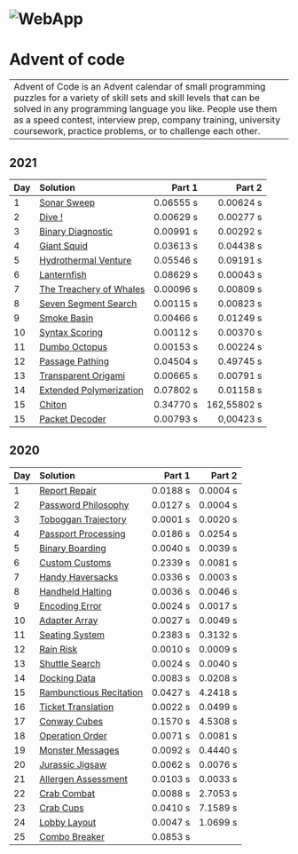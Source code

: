 # ![WebApp](http://upload.groupe-pixeo.com/x/chrome_DajfvO5lxo.png)
# Advent of code
<table>
<tr>
<td>
 Advent of Code is an Advent calendar of small programming puzzles for a variety of skill sets and skill levels that can be solved in any programming language you like. People use them as a speed contest, interview prep, company training, university coursework, practice problems, or to challenge each other.
</td>
</tr>
</table>

## 2021


| Day | Solution                   | Part 1     | Part 2     |
| :-- | :--------------------------| ---------: | ---------: |
| 1   | [Sonar Sweep](Advent-of-code/2021/Day01.cs)    | 0.06555 s | 0.00624 s |
| 2   | [Dive !](Advent-of-code/2021/Day02.cs)    | 0.00629 s | 0.00277 s |
| 3   | [Binary Diagnostic](Advent-of-code/2021/Day03.cs)    | 0.00991 s | 0.00292 s |
| 4   | [Giant Squid](Advent-of-code/2021/Day04.cs)    | 0.03613 s | 0.04438 s |
| 5   | [Hydrothermal Venture](Advent-of-code/2021/Day05.cs)    | 0.05546 s | 0.09191 s |
| 6   | [Lanternfish](Advent-of-code/2021/Day06.cs)    | 0.08629 s | 0.00043 s |
| 7   | [The Treachery of Whales](Advent-of-code/2021/Day07.cs)    | 0.00096 s | 0.00809 s |
| 8   | [Seven Segment Search](Advent-of-code/2021/Day08.cs)    | 0.00115 s | 0.00823 s |
| 9   | [Smoke Basin](Advent-of-code/2021/Day09.cs)    | 0.00466 s | 0.01249 s |
| 10   | [Syntax Scoring](Advent-of-code/2021/Day10.cs)    | 0.00112 s | 0.00370 s |
| 11   | [Dumbo Octopus](Advent-of-code/2021/Day11.cs)    | 0.00153 s | 0.00224 s |
| 12   | [Passage Pathing](Advent-of-code/2021/Day12.cs)    | 0.04504 s | 0.49745 s |
| 13   | [Transparent Origami](Advent-of-code/2021/Day13.cs)    | 0.00665 s | 0.00791 s |
| 14   | [Extended Polymerization](Advent-of-code/2021/Day14.cs)    | 0.07802 s | 0.01158 s |
| 15   | [Chiton](Advent-of-code/2021/Day15.cs)    | 0.34770 s | 162,55802 s |
| 15   | [Packet Decoder](Advent-of-code/2021/Day16.cs)    | 0.00793 s | 0,00423 s |

## 2020

| Day | Solution                   | Part 1     | Part 2     |
| :-- | :--------------------------| ---------: | ---------: |
| 1   | [Report Repair](Advent-of-code/2020/Day01.cs)    | 0.0188 s | 0.0004 s |
| 2   | [Password Philosophy](Advent-of-code/2020/Day02.cs)    | 0.0127 s | 0.0004 s |
| 3   | [Toboggan Trajectory](Advent-of-code/2020/Day03.cs)    | 0.0001 s | 0.0020 s |
| 4   | [Passport Processing](Advent-of-code/2020/Day04.cs)    | 0.0186 s | 0.0254 s |
| 5   | [Binary Boarding](Advent-of-code/2020/Day05.cs)    | 0.0040 s | 0.0039 s |
| 6   | [Custom Customs](Advent-of-code/2020/Day06.cs)    | 0.2339 s | 0.0081 s |
| 7   | [Handy Haversacks](Advent-of-code/2020/Day07.cs)    | 0.0336 s | 0.0003 s |
| 8   | [Handheld Halting](Advent-of-code/2020/Day08.cs)    | 0.0036 s | 0.0046 s |
| 9   | [Encoding Error](Advent-of-code/2020/Day09.cs)    | 0.0024 s | 0.0017 s |
| 10   | [Adapter Array](Advent-of-code/2020/Day10.cs)    | 0.0027 s | 0.0049 s |
| 11   | [Seating System](Advent-of-code/2020/Day11.cs)    | 0.2383 s | 0.3132 s |
| 12   | [Rain Risk](Advent-of-code/2020/Day12.cs)    | 0.0010 s | 0.0009 s |
| 13   | [Shuttle Search](Advent-of-code/2020/Day13.cs)    | 0.0024 s | 0.0040 s |
| 14   | [Docking Data](Advent-of-code/2020/Day13.cs)    | 0.0083 s | 0.0208 s |
| 15   | [Rambunctious Recitation](Advent-of-code/2020/Day13.cs)    | 0.0427 s | 4.2418 s |
| 16   | [Ticket Translation](Advent-of-code/2020/Day13.cs)    | 0.0022 s | 0.0499 s |
| 17   | [Conway Cubes](Advent-of-code/2020/Day13.cs)    | 0.1570 s | 4.5308 s |
| 18   | [Operation Order](Advent-of-code/2020/Day13.cs)    | 0.0071 s | 0.0081 s |
| 19   | [Monster Messages](Advent-of-code/2020/Day13.cs)    | 0.0092 s | 0.4440 s |
| 20   | [Jurassic Jigsaw](Advent-of-code/2020/Day13.cs)    | 0.0062 s | 0.0076 s |
| 21   | [Allergen Assessment](Advent-of-code/2020/Day13.cs)    | 0.0103 s | 0.0033 s |
| 22   | [Crab Combat](Advent-of-code/2020/Day13.cs)    | 0.0088 s | 2.7053 s |
| 23   | [Crab Cups](Advent-of-code/2020/Day13.cs)    | 0.0410 s | 7.1589 s |
| 24   | [Lobby Layout](Advent-of-code/2020/Day13.cs)    | 0.0047 s | 1.0699 s |
| 25   | [Combo Breaker](Advent-of-code/2020/Day13.cs)    | 0.0853 s |          |
